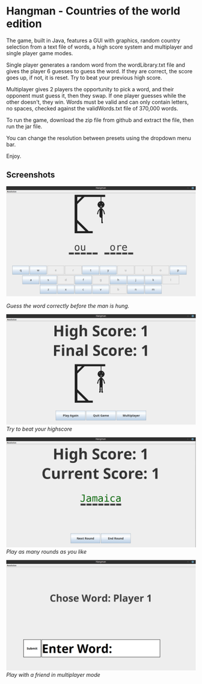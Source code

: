 # Hangman - Countries of the world edition

The game, built in Java, features a GUI with graphics, random country selection from a text file of words, a high score system
and multiplayer and single player game modes.

Single player generates a random word from the wordLibrary.txt file and gives the player 6 guesses to guess the word.
If they are correct, the score goes up, if not, it is reset. Try to beat your previous high score.

Multiplayer gives 2 players the opportunity to pick a word, and their opponent must guess it, then they swap.
If one player guesses while the other doesn't, they win. Words must be valid and can only contain letters, 
no spaces, checked against the validWords.txt
file of 370,000 words.

To run the game, download the zip file from github and extract the file, then run the jar file.

You can change the resolution between presets using the dropdown menu bar.

Enjoy.

## Screenshots

![Screenshot 1](screenshots/s1.png)

*Guess the word correctly before the man is hung.*

![Screenshot 2](screenshots/s2.png)
*Try to beat your highscore*

![Screenshot 3](screenshots/s3.png)
*Play as many rounds as you like*

![Screenshot 4](screenshots/s4.png)
*Play with a friend in multiplayer mode*
